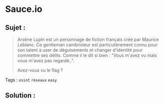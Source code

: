 # Sauce.io

## Sujet :

> Arsène Lupin est un personnage de fiction français créé par Maurice Leblanc. Ce gentleman cambrioleur est particulièrement connu pour son talent à user de déguisements et changer d'identité pour commettre ses délits.
> Comme il le dit si bien : "Vous m'avez vu mais vous m'avez pas regardé..".
>
> Avez-vous vu le flag ?

Tags : `osint` `réseaux` `easy`

## Solution :
